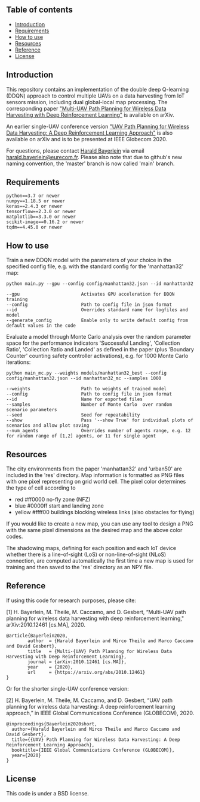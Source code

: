 ## Table of contents

* [Introduction](#introduction)
* [Requirements](#requirements)
* [How to use](#how-to-use)
* [Resources](#resources)
* [Reference](#reference)
* [License](#license)

## Introduction

This repository contains an implementation of the double deep Q-learning (DDQN) approach to control multiple UAVs on a data harvesting from IoT sensors mission, including dual global-local map processing. The corresponding paper ["Multi-UAV Path Planning for Wireless Data Harvesting with Deep Reinforcement Learning"](https://arxiv.org/abs/2010.12461) is available on arXiv.

An earlier single-UAV conference version ["UAV Path Planning for Wireless Data Harvesting: A Deep Reinforcement Learning Approach"](https://arxiv.org/abs/2007.00544) is also available on arXiv and is to be presented at IEEE Globecom 2020.

For questions, please contact [Harald Bayerlein](https://hbay.gitlab.io) via email harald.bayerlein@eurecom.fr. Please also note that due to github's new naming convention, the 'master' branch is now called 'main' branch.


## Requirements

```
python==3.7 or newer
numpy==1.18.5 or newer
keras==2.4.3 or newer
tensorflow==2.3.0 or newer
matplotlib==3.3.0 or newer
scikit-image==0.16.2 or newer
tqdm==4.45.0 or newer
```


## How to use

Train a new DDQN model with the parameters of your choice in the specified config file, e.g. with the standard config for the 'manhattan32' map:

```
python main.py --gpu --config config/manhattan32.json --id manhattan32

--gpu                       Activates GPU acceleration for DDQN training
--config                    Path to config file in json format
--id                        Overrides standard name for logfiles and model
--generate_config           Enable only to write default config from default values in the code
```

Evaluate a model through Monte Carlo analysis over the random parameter space for the performance indicators 'Successful Landing', 'Collection Ratio', 'Collection Ratio and Landed' as defined in the paper (plus 'Boundary Counter' counting safety controller activations), e.g. for 1000 Monte Carlo iterations:

```
python main_mc.py --weights models/manhattan32_best --config config/manhattan32.json --id manhattan32_mc --samples 1000

--weights                   Path to weights of trained model
--config                    Path to config file in json format
--id                        Name for exported files
--samples                   Number of Monte Carlo  over random scenario parameters
--seed                      Seed for repeatability
--show                      Pass '--show True' for individual plots of scenarios and allow plot saving
--num_agents                Overrides number of agents range, e.g. 12 for random range of [1,2] agents, or 11 for single agent
```


## Resources

The city environments from the paper 'manhattan32' and 'urban50' are included in the 'res' directory. Map information is formatted as PNG files with one pixel representing on grid world cell. The pixel color determines the type of cell according to

* red #ff0000 no-fly zone (NFZ)
* blue #0000ff start and landing zone
* yellow #ffff00 buildings blocking wireless links (also obstacles for flying)

If you would like to create a new map, you can use any tool to design a PNG with the same pixel dimensions as the desired map and the above color codes.

The shadowing maps, defining for each position and each IoT device whether there is a line-of-sight (LoS) or non-line-of-sight (NLoS) connection, are computed automatically the first time a new map is used for training and then saved to the 'res' directory as an NPY file.


## Reference

If using this code for research purposes, please cite:

[1] H. Bayerlein, M. Theile, M. Caccamo, and D. Gesbert, “Multi-UAV path planning for wireless data harvesting with deep reinforcement learning," arXiv:2010.12461 [cs.MA], 2020. 

```
@article{Bayerlein2020,
        author  = {Harald Bayerlein and Mirco Theile and Marco Caccamo and David Gesbert},
        title   = {Multi-{UAV} Path Planning for Wireless Data Harvesting with Deep Reinforcement Learning},
        journal = {arXiv:2010.12461 [cs.MA]},
        year    = {2020},
        url     = {https://arxiv.org/abs/2010.12461}
}
```

Or for the shorter single-UAV conference version:

[2] H. Bayerlein, M. Theile, M. Caccamo, and D. Gesbert, “UAV path planning for wireless data harvesting: A deep reinforcement learning approach,” in IEEE Global Communications Conference (GLOBECOM), 2020.

```
@inproceedings{Bayerlein2020short,
  author={Harald Bayerlein and Mirco Theile and Marco Caccamo and David Gesbert},
  title={{UAV} Path Planning for Wireless Data Harvesting: A Deep Reinforcement Learning Approach}, 
  booktitle={IEEE Global Communications Conference (GLOBECOM)}, 
  year={2020}
}
```


## License 

This code is under a BSD license.